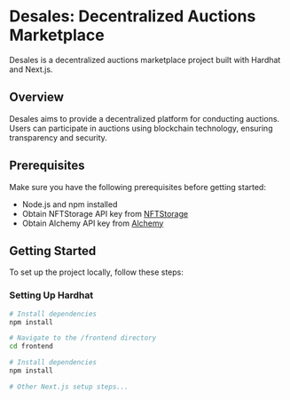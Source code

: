 # Desales: Decentralized Auctions Marketplace

Desales is a decentralized auctions marketplace project built with Hardhat and Next.js.

## Overview

Desales aims to provide a decentralized platform for conducting auctions. Users can participate in auctions using blockchain technology, ensuring transparency and security.

## Prerequisites

Make sure you have the following prerequisites before getting started:
- Node.js and npm installed
- Obtain NFTStorage API key from [NFTStorage](https://nft.storage/)
- Obtain Alchemy API key from [Alchemy](https://www.alchemy.com/)

## Getting Started

To set up the project locally, follow these steps:

### Setting Up Hardhat

```bash
# Install dependencies
npm install

# Navigate to the /frontend directory
cd frontend

# Install dependencies
npm install

# Other Next.js setup steps...


